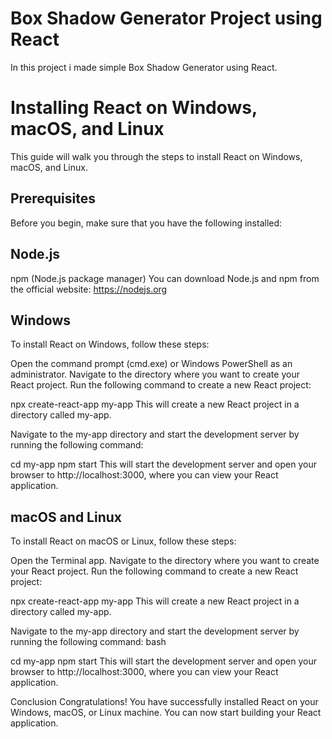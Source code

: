 # Box Shadow Generator Project using React

In this project i made simple Box Shadow Generator using React.

# Installing React on Windows, macOS, and Linux
This guide will walk you through the steps to install React on Windows, macOS, and Linux.

## Prerequisites
Before you begin, make sure that you have the following installed:

## Node.js
npm (Node.js package manager)
You can download Node.js and npm from the official website: https://nodejs.org

## Windows
To install React on Windows, follow these steps:

Open the command prompt (cmd.exe) or Windows PowerShell as an administrator.
Navigate to the directory where you want to create your React project.
Run the following command to create a new React project:

npx create-react-app my-app
This will create a new React project in a directory called my-app.

Navigate to the my-app directory and start the development server by running the following command:

cd my-app
npm start
This will start the development server and open your browser to http://localhost:3000, where you can view your React application.

## macOS and Linux
To install React on macOS or Linux, follow these steps:

Open the Terminal app.
Navigate to the directory where you want to create your React project.
Run the following command to create a new React project:

npx create-react-app my-app
This will create a new React project in a directory called my-app.

Navigate to the my-app directory and start the development server by running the following command:
bash

cd my-app
npm start
This will start the development server and open your browser to http://localhost:3000, where you can view your React application.

Conclusion
Congratulations! You have successfully installed React on your Windows, macOS, or Linux machine. You can now start building your React application.